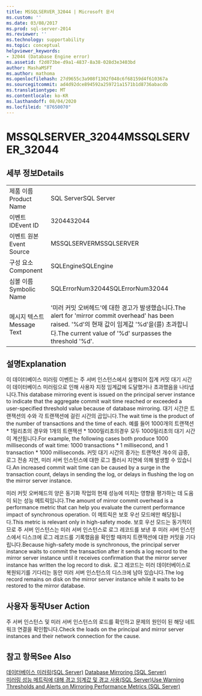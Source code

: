 ```yaml
---
title: MSSQLSERVER_32044 | Microsoft 문서
ms.custom: ''
ms.date: 03/08/2017
ms.prod: sql-server-2014
ms.reviewer: ''
ms.technology: supportability
ms.topic: conceptual
helpviewer_keywords:
- 32044 (Database Engine error)
ms.assetid: f2d073be-d9a1-4837-8a38-028d3e3403bd
author: MashaMSFT
ms.author: mathoma
ms.openlocfilehash: 27d9655c3a908f1302f048c6f68159d4f610367a
ms.sourcegitcommit: ad4d92dce894592a259721a1571b1d8736abacdb
ms.translationtype: MT
ms.contentlocale: ko-KR
ms.lasthandoff: 08/04/2020
ms.locfileid: "87650070"
---
```

# <a name="mssqlserver_32044"></a><span data-ttu-id="e6fc8-102">MSSQLSERVER_32044</span><span class="sxs-lookup"><span data-stu-id="e6fc8-102">MSSQLSERVER_32044</span></span>
    
## <a name="details"></a><span data-ttu-id="e6fc8-103">세부 정보</span><span class="sxs-lookup"><span data-stu-id="e6fc8-103">Details</span></span>  
  
|||  
|-|-|  
|<span data-ttu-id="e6fc8-104">제품 이름</span><span class="sxs-lookup"><span data-stu-id="e6fc8-104">Product Name</span></span>|<span data-ttu-id="e6fc8-105">SQL Server</span><span class="sxs-lookup"><span data-stu-id="e6fc8-105">SQL Server</span></span>|  
|<span data-ttu-id="e6fc8-106">이벤트 ID</span><span class="sxs-lookup"><span data-stu-id="e6fc8-106">Event ID</span></span>|<span data-ttu-id="e6fc8-107">32044</span><span class="sxs-lookup"><span data-stu-id="e6fc8-107">32044</span></span>|  
|<span data-ttu-id="e6fc8-108">이벤트 원본</span><span class="sxs-lookup"><span data-stu-id="e6fc8-108">Event Source</span></span>|<span data-ttu-id="e6fc8-109">MSSQLSERVER</span><span class="sxs-lookup"><span data-stu-id="e6fc8-109">MSSQLSERVER</span></span>|  
|<span data-ttu-id="e6fc8-110">구성 요소</span><span class="sxs-lookup"><span data-stu-id="e6fc8-110">Component</span></span>|<span data-ttu-id="e6fc8-111">SQLEngine</span><span class="sxs-lookup"><span data-stu-id="e6fc8-111">SQLEngine</span></span>|  
|<span data-ttu-id="e6fc8-112">심볼 이름</span><span class="sxs-lookup"><span data-stu-id="e6fc8-112">Symbolic Name</span></span>|<span data-ttu-id="e6fc8-113">SQLErrorNum32044</span><span class="sxs-lookup"><span data-stu-id="e6fc8-113">SQLErrorNum32044</span></span>|  
|<span data-ttu-id="e6fc8-114">메시지 텍스트</span><span class="sxs-lookup"><span data-stu-id="e6fc8-114">Message Text</span></span>|<span data-ttu-id="e6fc8-115">'미러 커밋 오버헤드'에 대한 경고가 발생했습니다.</span><span class="sxs-lookup"><span data-stu-id="e6fc8-115">The alert for 'mirror commit overhead' has been raised.</span></span> <span data-ttu-id="e6fc8-116">'%d'의 현재 값이 임계값 '%d'을(를) 초과합니다.</span><span class="sxs-lookup"><span data-stu-id="e6fc8-116">The current value of '%d' surpasses the threshold '%d'.</span></span>|  
  
## <a name="explanation"></a><span data-ttu-id="e6fc8-117">설명</span><span class="sxs-lookup"><span data-stu-id="e6fc8-117">Explanation</span></span>  
 <span data-ttu-id="e6fc8-118">이 데이터베이스 미러링 이벤트는 주 서버 인스턴스에서 실행되어 집계 커밋 대기 시간이 데이터베이스 미러링으로 인해 사용자 지정 임계값에 도달했거나 초과했음을 나타냅니다.</span><span class="sxs-lookup"><span data-stu-id="e6fc8-118">This database mirroring event is issued on the principal server instance to indicate that the aggregate commit wait time reached or exceeded a user-specified threshold value because of database mirroring.</span></span> <span data-ttu-id="e6fc8-119">대기 시간은 트랜잭션의 수와 각 트랜잭션에 걸린 시간의 곱입니다.</span><span class="sxs-lookup"><span data-stu-id="e6fc8-119">The wait time is the product of the number of transactions and the time of each.</span></span> <span data-ttu-id="e6fc8-120">예를 들어 1000개의 트랜잭션 \* 1밀리초의 경우와 1개의 트랜잭션 \* 1000밀리초의경우 모두 1000밀리초의 대기 시간이 계산됩니다.</span><span class="sxs-lookup"><span data-stu-id="e6fc8-120">For example, the following cases both produce 1000 milliseconds of wait time: 1000 transactions \* 1 millisecond, and 1 transaction \* 1000 milliseconds.</span></span> <span data-ttu-id="e6fc8-121">커밋 대기 시간의 증가는 트랜잭션 개수의 급증, 로그 전송 지연, 미러 서버 인스턴스에 대한 로그 플러시 지연에 의해 발생할 수 있습니다.</span><span class="sxs-lookup"><span data-stu-id="e6fc8-121">An increased commit wait time can be caused by a surge in the transaction count, delays in sending the log, or delays in flushing the log on the mirror server instance.</span></span>  
  
 <span data-ttu-id="e6fc8-122">미러 커밋 오버헤드의 양은 동기화 작업의 현재 성능에 미치는 영향을 평가하는 데 도움이 되는 성능 메트릭입니다.</span><span class="sxs-lookup"><span data-stu-id="e6fc8-122">The amount of mirror commit overhead is a performance metric that can help you evaluate the current performance impact of synchronous operation.</span></span> <span data-ttu-id="e6fc8-123">이 메트릭은 보호 우선 모드에만 해당됩니다.</span><span class="sxs-lookup"><span data-stu-id="e6fc8-123">This metric is relevant only in high-safety mode.</span></span> <span data-ttu-id="e6fc8-124">보호 우선 모드는 동기적이므로 주 서버 인스턴스는 미러 서버 인스턴스로 로그 레코드를 보낸 후 미러 서버 인스턴스에서 디스크에 로그 레코드를 기록했음을 확인할 때까지 트랜잭션에 대한 커밋을 기다립니다.</span><span class="sxs-lookup"><span data-stu-id="e6fc8-124">Because high-safety mode is synchronous, the principal server instance waits to commit the transaction after it sends a log record to the mirror server instance until it receives confirmation that the mirror server instance has written the log record to disk.</span></span> <span data-ttu-id="e6fc8-125">로그 레코드는 미러 데이터베이스로 복원되기를 기다리는 동안 미러 서버 인스턴스의 디스크에 남아 있습니다.</span><span class="sxs-lookup"><span data-stu-id="e6fc8-125">The log record remains on disk on the mirror server instance while it waits to be restored to the mirror database.</span></span>  
  
## <a name="user-action"></a><span data-ttu-id="e6fc8-126">사용자 동작</span><span class="sxs-lookup"><span data-stu-id="e6fc8-126">User Action</span></span>  
 <span data-ttu-id="e6fc8-127">주 서버 인스턴스 및 미러 서버 인스턴스의 로드를 확인하고 문제의 원인이 된 해당 네트워크 연결을 확인합니다.</span><span class="sxs-lookup"><span data-stu-id="e6fc8-127">Check the loads on the principal and mirror server instances and their network connection for the cause.</span></span>  
  
## <a name="see-also"></a><span data-ttu-id="e6fc8-128">참고 항목</span><span class="sxs-lookup"><span data-stu-id="e6fc8-128">See Also</span></span>  
 <span data-ttu-id="e6fc8-129">[데이터베이스 미러링&#40;SQL Server&#41;](../../database-engine/database-mirroring/database-mirroring-sql-server.md) </span><span class="sxs-lookup"><span data-stu-id="e6fc8-129">[Database Mirroring &#40;SQL Server&#41;](../../database-engine/database-mirroring/database-mirroring-sql-server.md) </span></span>  
 [<span data-ttu-id="e6fc8-130">미러링 성능 메트릭에 대해 경고 임계값 및 경고 사용&#40;SQL Server&#41;</span><span class="sxs-lookup"><span data-stu-id="e6fc8-130">Use Warning Thresholds and Alerts on Mirroring Performance Metrics &#40;SQL Server&#41;</span></span>](../../database-engine/database-mirroring/use-warning-thresholds-and-alerts-on-mirroring-performance-metrics-sql-server.md)  
  
  
